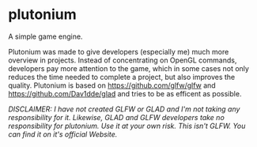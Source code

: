 # plutonium
A simple game engine.

Plutonium was made to give developers (especially me) much more overview in projects. 
Instead of concentrating on OpenGL commands, developers pay more attention to the game, 
which in some cases not only reduces the time needed to complete a project, but also improves the quality.
Plutonium is based on https://github.com/glfw/glfw and https://github.com/Dav1dde/glad and tries to be as efficent
as possible.

*DISCLAIMER: I have not created GLFW or GLAD and I'm not taking any responsibility for it. Likewise, GLAD and GLFW developers take no responsibility for plutonium. Use it at your own risk. This isn't GLFW. You can find it on it's official Website.*
